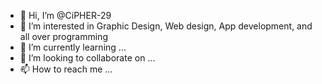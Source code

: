 - 👋 Hi, I’m @CiPHER-29
- 👀 I’m interested in Graphic Design, Web design, App development, and all over programming
- 🌱 I’m currently learning ...
- 💞️ I’m looking to collaborate on ...
- 📫 How to reach me ...

<!---
CiPHER-29/CiPHER-29 is a ✨ particular ✨ repository because its `README.md` (this file) appears on your GitHub profile.
You can click the Preview link to take a look at your changes.
--->

